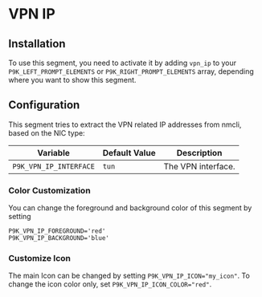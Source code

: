 # VPN IP

## Installation

To use this segment, you need to activate it by adding `vpn_ip` to your
`P9K_LEFT_PROMPT_ELEMENTS` or `P9K_RIGHT_PROMPT_ELEMENTS` array, depending
where you want to show this segment.

## Configuration

This segment tries to extract the VPN related IP addresses from nmcli, based on the NIC type:

| Variable | Default Value | Description |
|----------|---------------|-------------|
|`P9K_VPN_IP_INTERFACE`|`tun`|The VPN interface.|

### Color Customization

You can change the foreground and background color of this segment by setting
```
P9K_VPN_IP_FOREGROUND='red'
P9K_VPN_IP_BACKGROUND='blue'
```

### Customize Icon

The main Icon can be changed by setting `P9K_VPN_IP_ICON="my_icon"`. To change the
icon color only, set `P9K_VPN_IP_ICON_COLOR="red"`.